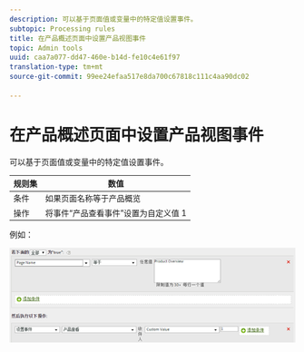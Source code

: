 ```yaml
---
description: 可以基于页面值或变量中的特定值设置事件。
subtopic: Processing rules
title: 在产品概述页面中设置产品视图事件
topic: Admin tools
uuid: caa7a077-dd47-460e-b14d-fe10c4e61f97
translation-type: tm+mt
source-git-commit: 99ee24efaa517e8da700c67818c111c4aa90dc02

---
```



# 在产品概述页面中设置产品视图事件

可以基于页面值或变量中的特定值设置事件。

| 规则集 | 数值 |
|---|---|
| 条件 | 如果页面名称等于产品概览 |
| 操作 | 将事件“产品查看事件”设置为自定义值 1 |

例如：

![](assets/set-product-view-event.png)

